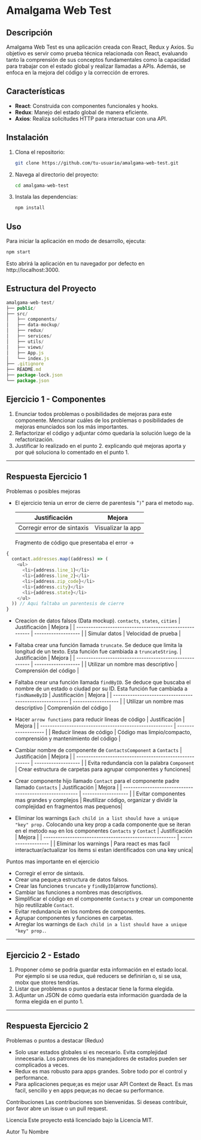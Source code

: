 # Amalgama Web Test

## Descripción

Amalgama Web Test es una aplicación creada con React, Redux y Axios. Su objetivo es servir como prueba técnica relacionada con React, evaluando tanto la comprensión de sus conceptos fundamentales como la capacidad para trabajar con el estado global y realizar llamadas a APIs. Además, se enfoca en la mejora del código y la corrección de errores.

## Características

- **React**: Construida con componentes funcionales y hooks.
- **Redux**: Manejo del estado global de manera eficiente.
- **Axios**: Realiza solicitudes HTTP para interactuar con una API.

## Instalación

1. Clona el repositorio:

   ```bash
   git clone https://github.com/tu-usuario/amalgama-web-test.git

2. Navega al directorio del proyecto:

   ```bash
   cd amalgama-web-test

3. Instala las dependencias:

   ```bash
   npm install

## Uso
Para iniciar la aplicación en modo de desarrollo, ejecuta:

   ```bash
   npm start
   ```
Esto abrirá la aplicación en tu navegador por defecto en http://localhost:3000.

## Estructura del Proyecto

```javascript
amalgama-web-test/
├── public/
├── src/
│   ├── components/
│   ├── data-mockup/
│   ├── redux/
│   ├── services/
│   ├── utils/
│   ├── views/
│   ├── App.js
│   └── index.js
├── .gitignore
├── README.md
├── package-lock.json
└── package.json
```

## Ejercicio 1 - Componentes

1. Enunciar todos problemas o posibilidades de mejoras para este componente. Mencionar
   cuáles de los problemas o posibilidades de mejoras enunciados son los más importantes.
2. Refactorizar el código y adjuntar cómo quedaría la solución luego de la refactorización.
3. Justificar lo realizado en el punto 2. explicando qué mejoras aporta y por qué soluciona lo
   comentado en el punto 1.

---

## Respuesta Ejercicio 1

Problemas o posibles mejoras

- El ejercicio tenia un error de cierre de parentesis "`)`" para el metodo `map`.

  | Justificación              | Mejora            |
  | -------------------------- | ----------------- |
  | Corregir error de sintaxis | Visualizar la app |

  Fragmento de código que presentaba el error ->

```javascript
{
  contact.addresses.map((address) => (
    <ul>
      <li>{address.line_1}</li>
      <li>{address.line_2}</li>
      <li>{address.zip_code}</li>
      <li>{address.city}</li>
      <li>{address.state}</li>
    </ul>
  )) // Aqui faltaba un parentesis de cierre
}
```

- Creacion de datos falsos (Data mockup). `contacts`, `states`, `cities`
  | Justificación | Mejora |
  | ------------------------------------------------------- | ------------------- |
  | Simular datos | Velocidad de prueba |

- Faltaba crear una función llamada `truncate`. Se deduce que limita la longitud de un texto. Esta función fue cambiada a `truncateString`.
  | Justificación | Mejora |
  | ------------------------------------------------------- | ------------------- |
  | Utilizar un nombre mas descriptivo | Comprensión del código |

- Faltaba crear una función llamada `findByID`. Se deduce que buscaba el nombre de un estado o ciudad por su ID. Esta función fue cambiada a `findNameByID`
  | Justificación | Mejora |
  | ------------------------------------------------------- | ------------------- |
  | Utilizar un nombre mas descriptivo | Comprensión del código |

- Hacer `arrow functions` para reducir lineas de código
  | Justificación | Mejora |
  | ------------------------------------------------------- | ------------------- |
  | Reducir lineas de código | Código mas limpio/compacto, comprensión y mantenimiento del código |

- Cambiar nombre de componente de `ContactsComponent` a `Contacts`
  | Justificación | Mejora |
  | ------------------------------------------------------- | ------------------- |
  | Evita redundancia con la palabra `Component` | Crear estructura de carpetas para agrupar componentes y funciones|

- Crear componente hijo llamado `Contact` para el componente padre llamado `Contacts`
  | Justificación | Mejora |
  | ------------------------------------------------------- | ------------------- |
  | Evitar componentes mas grandes y complejos | Reutilizar código, organizar y dividir la complejidad en fragmentos mas pequenos|

- Eliminar los warnings `Each child in a list should have a unique "key" prop.` Colocando una key prop a cada componente que se iteran en el metodo `map`
  en los componentes `Contacts` y `Contact`
  | Justificación | Mejora |
  | ------------------------------------------------------- | ------------------- |
  | Eliminar los warnings | Para react es mas facil interactuar/actualizar los items si estan identificados con una key unica|

Puntos mas importante en el ejercicio

- Corregir el error de sintaxis.
- Crear una peque;a estructura de datos falsos.
- Crear las funciones `truncate` y `findByID`(arrow functions).
- Cambiar las funciones a nombres mas descriptivos.
- Simplificar el código en el componente `Contacts` y crear un componente hijo reutilizable `Contact`.
- Evitar redundancia en los nombres de componentes.
- Agrupar componentes y funciones en carpetas.
- Arreglar los warnings de `Each child in a list should have a unique "key" prop.`.

---

## Ejercicio 2 - Estado

1. Proponer cómo se podría guardar esta información en el estado local. Por ejemplo si se
   usa redux, qué reducers se definirían o, si se usa, mobx que stores tendrías.
2. Listar que problemas o puntos a destacar tiene la forma elegida.
3. Adjuntar un JSON de cómo quedaría esta información guardada de la forma elegida en el punto 1.

---

## Respuesta Ejercicio 2

Problemas o puntos a destacar (Redux)

- Solo usar estados globales si es necesario. Evita complejidad innecesaria. Los patrones de los manejadores de estados pueden ser complicados a veces.
- Redux es mas robusto para apps grandes. Sobre todo por el control y performance.
- Para aplicaciones peque;as es mejor usar API Context de React. Es mas facil, sencillo y en apps peque;as no decae su performance.

Contribuciones
Las contribuciones son bienvenidas. Si deseas contribuir, por favor abre un issue o un pull request.

Licencia
Este proyecto está licenciado bajo la Licencia MIT.

Autor
Tu Nombre
